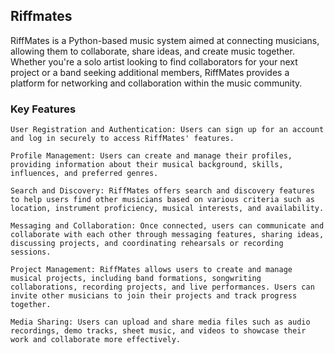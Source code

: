 ## Riffmates
RiffMates is a Python-based music system aimed at connecting musicians, allowing them to collaborate, share ideas, and create music together. Whether you're a solo artist looking to find collaborators for your next project or a band seeking additional members, RiffMates provides a platform for networking and collaboration within the music community.

### Key Features

    User Registration and Authentication: Users can sign up for an account and log in securely to access RiffMates' features.

    Profile Management: Users can create and manage their profiles, providing information about their musical background, skills, influences, and preferred genres.

    Search and Discovery: RiffMates offers search and discovery features to help users find other musicians based on various criteria such as location, instrument proficiency, musical interests, and availability.

    Messaging and Collaboration: Once connected, users can communicate and collaborate with each other through messaging features, sharing ideas, discussing projects, and coordinating rehearsals or recording sessions.

    Project Management: RiffMates allows users to create and manage musical projects, including band formations, songwriting collaborations, recording projects, and live performances. Users can invite other musicians to join their projects and track progress together.

    Media Sharing: Users can upload and share media files such as audio recordings, demo tracks, sheet music, and videos to showcase their work and collaborate more effectively.


    
